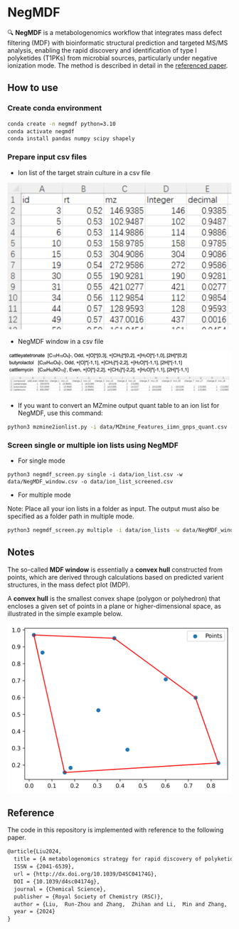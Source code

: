 # NegMDF

🔍 **NegMDF** is a metabologenomics workflow that integrates mass defect filtering (MDF) with bioinformatic structural prediction and targeted MS/MS analysis, enabling the rapid discovery and identification of type I polyketides (T1PKs) from microbial sources, particularly under negative ionization mode. The method is described in detail in the [referenced paper](https://doi.org/10.1039/D4SC04174G).



## How to use

### Create conda environment 

```bash
conda create -n negmdf python=3.10
conda activate negmdf
conda install pandas numpy scipy shapely
```



### Prepare input csv files

- Ion list of the target strain culture in a csv file

![image-20241212111009046](https://raw.githubusercontent.com/BioGavin/Pic/main/zotero/image-20241212111009046.png)



- NegMDF window in a csv file

![image-20241212111143316](https://raw.githubusercontent.com/BioGavin/Pic/main/zotero/image-20241212111143316.png)



- If you want to convert an MZmine output quant table to an ion list for NegMDF, use this command:

```bash
python3 mzmine2ionlist.py -i data/MZmine_Features_iimn_gnps_quant.csv -o data/ion_list.csv
```



### Screen single or multiple ion lists using NegMDF

- For single mode

```bah
python3 negmdf_screen.py single -i data/ion_list.csv -w data/NegMDF_window.csv -o data/ion_list_screened.csv
```

- For multiple mode

Note: Place all your ion lists in a folder as input. The output must also be specified as a folder path in multiple mode.

```bash
python3 negmdf_screen.py multiple -i data/ion_lists -w data/NegMDF_window.csv -o data/output
```





## Notes

The so-called **MDF window** is essentially a **convex hull** constructed from points, which are derived through calculations based on predicted varient structures, in the mass defect plot (MDP).

A **convex hull** is the smallest convex shape (polygon or polyhedron) that encloses a given set of points in a plane or higher-dimensional space, as illustrated in the simple example below.

![](convex_hull_plot.png)

## Reference

The code in this repository is implemented with reference to the following paper.

```latex
@article{Liu2024,
  title = {A metabologenomics strategy for rapid discovery of polyketides derived from modular polyketide synthases},
  ISSN = {2041-6539},
  url = {http://dx.doi.org/10.1039/D4SC04174G},
  DOI = {10.1039/d4sc04174g},
  journal = {Chemical Science},
  publisher = {Royal Society of Chemistry (RSC)},
  author = {Liu,  Run-Zhou and Zhang,  Zhihan and Li,  Min and Zhang,  Lihan},
  year = {2024}
}
```

